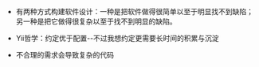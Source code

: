 * 有两种方式构建软件设计：一种是把软件做得很简单以至于明显找不到缺陷；另一种是把它做得很复杂以至于找不到明显的缺陷。
* Yii哲学：约定优于配置--不过我想约定更需要长时间的积累与沉淀

* 不合理的需求会导致复杂的代码
